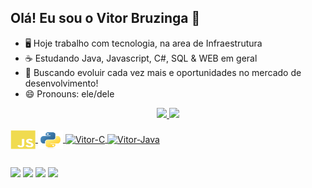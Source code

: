 ## Olá! Eu sou o Vitor Bruzinga 🙂

- 🖥 Hoje trabalho com tecnologia, na area de Infraestrutura
- ☕ Estudando Java, Javascript, C#, SQL & WEB em geral
- 🚀 Buscando evoluir cada vez mais e oportunidades no mercado de desenvolvimento!
- 😄 Pronouns: ele/dele

<div align="center">
  <a href="https://github.com/vitorbruzinga">
  <img height="180em" src="https://github-readme-stats.vercel.app/api?username=vitorbruzinga&show_icons=true&theme=cobalt&include_all_commits=true&count_private=true"/>
  <img height="180em" src="https://github-readme-stats.vercel.app/api/top-langs/?username=vitorbruzinga&layout=compact&langs_count=7&theme=cobalt"/>
</div>

<div style="display: inline_block"><br>
  <img align="center" alt="Vitor" height="30" width="40" src="https://raw.githubusercontent.com/devicons/devicon/master/icons/javascript/javascript-plain.svg">
  <img align="center" alt="Vitor-Python" height="30" width="40" src="https://raw.githubusercontent.com/devicons/devicon/master/icons/python/python-original.svg">
  <img align="center" alt="Vitor-C" height="30" width="40" src="https://cdn.jsdelivr.net/gh/devicons/devicon/icons/c/c-original.svg" />
  <img align="center" alt="Vitor-Java" height="30" width="40" src="https://cdn.jsdelivr.net/gh/devicons/devicon/icons/java/java-original-wordmark.svg" />
          
##

<div>
  <a href="https://api.whatsapp.com/send?phone=555531997107716" target="_blank"><img src="https://img.shields.io/badge/WhatsApp-25D366?style=for-the-badge&logo=whatsapp&logoColor=white"></a>   
  <a href="https://www.linkedin.com/in/vitor-bruzinga-7aa760210/" target="_blank"><img src="https://img.shields.io/badge/-LinkedIn-%230077B5?style=for-the-badge&logo=linkedin&logoColor=white" target="_blank"></a>  
  <a href = "mailto:vitorbruzinga@gmail.com"><img src="https://img.shields.io/badge/Gmail-D14836?style=for-the-badge&logo=gmail&logoColor=white" target="_blank"></a>
  <a href="https://www.instagram.com/vitor_bruzinga/" target="_blank"><img src="https://img.shields.io/badge/-Instagram-%23E4405F?style=for-the-badge&logo=instagram&logoColor=white" target="_blank"></a>

</div>
